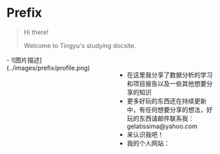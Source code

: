 # Prefix

> Hi there!
>
> Welcome to Tingyu's studying docsite.

<div style="display: flex; flex-direction: row-reverse;">
    <div style="flex: 1; padding: 20px;">
      <ul>
        <li>在这里我分享了数据分析的学习和项目报告以及一些其他想要分享的知识</li>
        <li>更多好玩的东西还在持续更新中，有任何想要分享的想法，好玩的东西请邮件联系我：gelatissima@yahoo.com</li>
        <li>来认识我吧！</li>
        <li>我的个人网站：</li>
      </ul>
    </div>
    <div style="flex: 1;">
        - 
        ![图片描述](../images/prefix/profile.png)
    </div>
</div>

